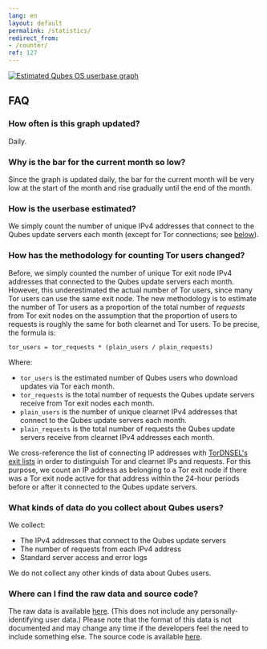 ```yaml
---
lang: en
layout: default
permalink: /statistics/
redirect_from:
- /counter/
ref: 127
---
```


<div class="center-block more-bottom">
  <a href="https://tools.qubes-os.org/counter/stats.png">
    <img src="https://tools.qubes-os.org/counter/stats.png" alt="Estimated Qubes OS userbase graph"/>
  </a>
</div>

## FAQ

### How often is this graph updated?

Daily.

### Why is the bar for the current month so low?

Since the graph is updated daily, the bar for the current month will be very low at the start of the month and rise gradually until the end of the month.

### How is the userbase estimated?

We simply count the number of unique IPv4 addresses that connect to the Qubes update servers each month (except for Tor connections; see [below](#how-has-the-methodology-for-counting-tor-users-changed)).

### How has the methodology for counting Tor users changed?

Before, we simply counted the number of unique Tor exit node IPv4 addresses that connected to the Qubes update servers each month.
However, this underestimated the actual number of Tor users, since many Tor users can use the same exit node.
The new methodology is to estimate the number of Tor users as a proportion of the total number of *requests* from Tor exit nodes on the assumption that the proportion of users to requests is roughly the same for both clearnet and Tor users.
To be precise, the formula is:

```
tor_users = tor_requests * (plain_users / plain_requests)
```

Where:

- `tor_users` is the estimated number of Qubes users who download updates via Tor each month.
- `tor_requests` is the total number of requests the Qubes update servers receive from Tor exit nodes each month.
- `plain_users` is the number of unique clearnet IPv4 addresses that connect to the Qubes update servers each month.
- `plain_requests` is the total number of requests the Qubes update servers receive from clearnet IPv4 addresses each month.

We cross-reference the list of connecting IP addresses with [TorDNSEL's exit lists](https://metrics.torproject.org/collector.html#type-tordnsel) in order to distinguish Tor and clearnet IPs and requests.
For this purpose, we count an IP address as belonging to a Tor exit node if there was a Tor exit node active for that address within the 24-hour periods before or after it connected to the Qubes update servers.

### What kinds of data do you collect about Qubes users?

We collect:

- The IPv4 addresses that connect to the Qubes update servers
- The number of requests from each IPv4 address
- Standard server access and error logs

We do not collect any other kinds of data about Qubes users.

### Where can I find the raw data and source code?

The raw data is available [here](https://tools.qubes-os.org/counter/stats.json).
(This does not include any personally-identifying user data.)
Please note that the format of this data is not documented and may change any time if the developers feel the need to include something else.
The source code is available [here](https://github.com/woju/qubes-stats).

